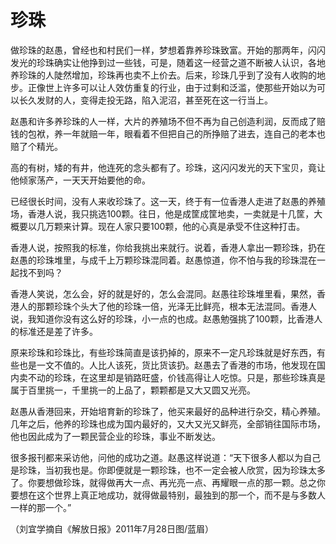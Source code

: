 # 珍珠

做珍珠的赵愚，曾经也和村民们一样，梦想着靠养珍珠致富。开始的那两年，闪闪发光的珍珠确实让他挣到过一些钱，可是，随着这一经营之道不断被人认识，各地养珍珠的人陡然增加，珍珠再也卖不上价去。后来，珍珠几乎到了没有人收购的地步。正像世上许多可以让人效仿重复的行业，由于过剩和泛滥，使那些开始以为可以长久发财的人，变得走投无路，陷入泥沼，甚至死在这一行当上。 

赵愚和许多养珍珠的人一样，大片的养殖场不但不再为自己创造利润，反而成了赔钱的包袱，养一年就赔一年，眼看着不但把自己的所挣赔了进去，连自己的老本也赔了个精光。 

高的有树，矮的有井，他连死的念头都有了。珍珠，这闪闪发光的天下宝贝，竟让他倾家荡产，一天天开始要他的命。 

已经很长时间，没有人来收珍珠了。这一天，终于有一位香港人走进了赵愚的养殖场，香港人说，我只挑选100颗。往日，他是成筐成筐地卖，一卖就是十几筐，大概要以几万颗来计算。现在人家只要100颗，他的心真是承受不住这种打击。 

香港人说，按照我的标准，你给我挑出来就行。说着，香港人拿出一颗珍珠，扔在赵愚的珍珠堆里，与成千上万颗珍珠混同着。赵愚惊道，你不怕与我的珍珠混在一起找不到吗？ 

香港人笑说，怎么会，好的就是好的，怎么会混同。赵愚往珍珠堆里看，果然，香港人的那颗珍珠个头大了他的珍珠一倍，光泽无比鲜亮，根本无法混同。香港人说，我知道你没有这么好的珍珠，小一点的也成。赵愚勉强挑了100颗，比香港人的标准还是差了许多。 

原来珍珠和珍珠比，有些珍珠简直是该扔掉的，原来不一定凡珍珠就是好东西，有些也是一文不值的。人比人该死，货比货该扔。赵愚去了香港的市场，他发现在国内卖不动的珍珠，在这里却是销路旺盛，价钱高得让人吃惊。只是，那些珍珠真是属于百里挑一，千里挑一的上品了，颗颗都是又大又圆又光亮。 

赵愚从香港回来，开始培育新的珍珠了，他买来最好的品种进行杂交，精心养殖。几年之后，他养的珍珠也成为国内最好的，又大又光又鲜亮，全部销往国际市场，他也因此成为了一颗民营企业的珍珠，事业不断发达。 

很多报刊都来采访他，问他的成功之道。赵愚这样说道：“天下很多人都以为自己是珍珠，当初我也是。你即便就是一颗珍珠，也不一定会被人欣赏，因为珍珠太多了。你要想做珍珠，就得做再大一点、再光亮一点、再耀眼一点的那一颗。总之你要想在这个世界上真正地成功，就得做最特别，最独到的那一个，而不是与多数人一样的那一个。” 

（刘宜学摘自《解放日报》2011年7月28日图/蓝眉）